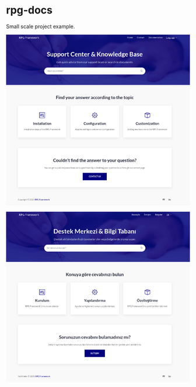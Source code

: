 # rpg-docs
Small scale project example.

![Alt text](https://raw.githubusercontent.com/fuatboluk/rpg-docs/refs/heads/main/en.png "EN Screenshot")

![Alt text](https://raw.githubusercontent.com/fuatboluk/rpg-docs/refs/heads/main/tr.png "TR Screenshot")
